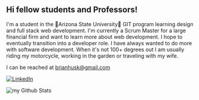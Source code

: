 <!--
**bhusk79/bhusk79** is a ✨ _special_ ✨ repository because its `README.md` (this file) appears on your GitHub profile.

Here are some ideas to get you started:

- 🔭 I’m currently working on ...
- 🌱 I’m currently learning ...
- 👯 I’m looking to collaborate on ...
- 🤔 I’m looking for help with ...
- 💬 Ask me about ...
- 📫 How to reach me: ...
- 😄 Pronouns: ...
- ⚡ Fun fact: ...
-->

## Hi fellow students and Professors!
I'm a student in the 🔱Arizona State University🔱 GIT program learning design and full stack web development.  I'm currently a Scrum Master for a large financial firm and want to learn more about web development.  I hope to eventually transition into a developer role.  I have always wanted to do more with software development.  When it's not 100+ degrees out I am usually riding my motorcycle, working in the garden or traveling with my wife.

I can be reached at brianhusk@gmail.com

<a href="https://www.linkedin.com/in/brian-husk/" target="_blank"><img src="https://img.shields.io/badge/LinkedIn-%230077B5.svg?&style=flat-square&logo=linkedin&logoColor=white" alt="LinkedIn"></a>


<img align="center" src="https://github-readme-stats.vercel.app/api?username=bhusk79&include_all_commits=true&count_private=true&show_icons=true&line_height=20&title_color=2B5BBD&icon_color=1124BB&text_color=A1A1A1&bg_color=0,000000,130F40" alt="my Github Stats"/>

